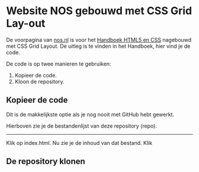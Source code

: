 # Website NOS gebouwd met CSS Grid Lay-out




De voorpagina van [nos.nl](https://nos.nl) is voor het [Handboek HTML5 en CSS](https://handboek-html-css.nl) nagebouwd met CSS Grid Layout. De uitleg is te vinden in het Handboek, hier vind je de code.

De code is op twee manieren te gebruiken:

1. Kopieer de code.
2. Kloon de repository.

## Kopieer de code

Dit is de makkelijkste optie als je nog nooit met GitHub hebt gewerkt.

Hierboven zie je de bestandenlijst van deze repository (repo). 

***

Klik op index.html. Nu zie je de inhoud van dat bestand. Klik 


## De repository klonen
 
